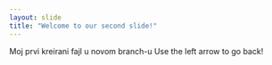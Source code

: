 ```yaml
---
layout: slide
title: "Welcome to our second slide!"
---
```

Moj prvi kreirani fajl u novom branch-u
Use the left arrow to go back!
